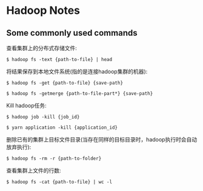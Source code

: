 # Hadoop Notes


## Some commonly used commands

查看集群上的分布式存储文件: 
```shell
$ hadoop fs -text {path-to-file} | head
```

将结果保存到本地文件系统(指的是连接hadoop集群的机器): 
```shell
$ hadoop fs -get {path-to-file} {save-path}

$ hadoop fs -getmerge {path-to-file-part*} {save-path}
```

Kill hadoop任务: 
```shell
$ hadoop job -kill {job_id}

$ yarn application -kill {application_id}
```

删除已有的集群上目标文件目录(当存在同样的目标目录时，hadoop执行时会自动放弃执行): 
```shell
$ hadoop fs -rm -r {path-to-folder}
```

查看集群上文件的行数: 
```shell
$ hadoop fs -cat {path-to-file} | wc -l
```


